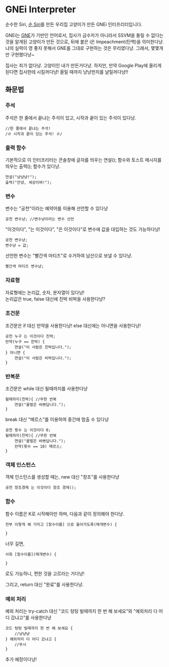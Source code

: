 # GNEi Interpreter

순수한 Siri, [순 Siri](https://github.com/DarkTornado/Sun-Siri)를 만든 우리집 고양이가 만든 GNEi 인터프리터입니다.

GNEi는 [GNE](https://github.com/perillamint/GNE/)가 기반인 언어로서, 집사가 금수저가 아니라서 SSVM을 돌릴 수 없다는 것을 알게된 고양이가 만든 것으로, 뒤에 붙은 i은 Impeachment(탄핵)을 의미한다냥. 냐의 실력이 영 좋지 못해서 GNE를 그대로 구현하는 것은 무리였다냥. 그래서, 몇몇개만 구현했다냥~

집사는 죄가 없다냥. 고양이인 내가 만든거다냥. 하지만, 만약 Google Play에 올리게 된다면 집사한테 시킬꺼다냥! 올릴 때까지 냥냥펀치를 냘릴꺼다냥!!

## <s>화</s>문법

### 주석
주석은 한 줄에서 끝냐는 주석이 있고, 시작과 끝이 있는 주석이 있다냥.
~~~
//한 줄에서 끝냐는 주석!
/ㄹ 시작과 끝이 있는 주석! ㄹ/
~~~

### 출력 함수
기본적으로 이 인터프리터는 콘솔창에 글자를 띄우는 연설(); 함수와 토스트 메시지를 띄우는 출력(); 함수가 있다냥.
~~~
연설("냥냥냥!");
출력("안녕, 세상이여!");
~~~

### 변수
변수는 "공천"이라는 예약어를 이용해 선언할 수 있다냥
~~~
공천 변수냥; //변수냥이라는 변수 선언
~~~

"이것이다", "는 이것이다", "은 이것이다"로 변수에 값을 대입하는 것도 가능하다냥!
~~~
공천 변수냥;
변수냥 = 값;
~~~

선언한 변수는 "빨간색 마티즈"로 수거하여 남산으로 보낼 수 있다냥.
~~~
빨간색 마티즈 변수냥;
~~~
### 자료형
자료형에는 논리값, 숫자, 분자열이 있다냥!<br>
논리값은 true, false 대신에 친박 비박을 사용한다냥?

### 조건문
조건문은 if 대신 만약을 사용한다냥! else 대신에는 아니면을 사용한다냥!
~~~
공천 누구 는 이것이다 친박;
만약(누구 == 친박) {
    연설("이 사람은 친박입니다.");
} 아니면 {
    연설("이 사람은 비박입니다.");
}
~~~

### 반복문
조건문은 while 대신 될때까지를 사용한다냥
~~~
될때까지(친박){ //무한 반복
    연설("꿀벌은 바쁘답니다.");
}
~~~
break 대신 "메르스"를 이용하여 중간에 멈출 수 있다냥
~~~
공천 횟수 는 이것이다 0;
될때까지(친박){ //무한 반복
    연설("꿀벌은 바쁘답니다.");
    만약(횟수 == 10) 메르스;
}
~~~

### 객체 인스턴스
객체 인스턴스를 생성할 때는, new 대신 "창조"를 사용한다냥
~~~
공천 창조경제 는 이것이다 창조 경제();
~~~

### 함수
함수 이름은 K로 시작해아만 하며, 다음과 같이 정의해야 한다냥.
~~~
전부 이렇게 해 가지고 [함수이름] 으로 들어가도록(매개변수) {

}
~~~
너무 길면,
~~~
사회 [함수이름](매개변수) {

}
~~~
로도 가능하니, 편한 것을 고르라는 거다냥!

그리고, return 대신 "완료"를 사용한다냥.

### 예외 처리
예외 처리는 try-catch 대신 "코드 텅텅 빌때까지 한 번 해 보세요"와 "예외처리 다 어디 갔냐고"를 사용한다냥
~~~
코드 텅텅 빌때까지 한 번 해 보세요 {
    //냥냥냥
} 예외처리 다 어디 갔냐고 {
    //무시
}
~~~

추가 예정이다냥!
